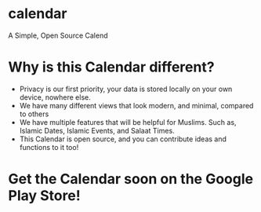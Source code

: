 # calendar
A Simple, Open Source Calend

# Why is this Calendar different?
- Privacy is our first priority, your data is stored locally on your own device, nowhere else.
- We have many different views that look modern, and minimal, compared to others
- We have multiple features that will be helpful for Muslims. Such as, Islamic Dates, Islamic Events, and Salaat Times.
- This Calendar is open source, and you can contribute ideas and functions to it too!

# Get the Calendar soon on the Google Play Store!

